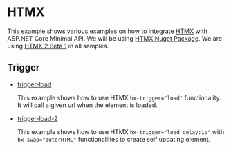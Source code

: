 # HTMX

This example shows various examples on how to integrate [HTMX](https://htmx.org/) with ASP.NET Core Minimal API. We will be using [HTMX Nuget Package](https://www.nuget.org/packages/Htmx). We are using [HTMX 2 Beta 1](https://v2-0v2-0.htmx.org/posts/2024-03-15-htmx-2-0-0-beta1-is-released/) in all samples.

## Trigger

* [trigger-load](trigger-load)

  This example shows how to use HTMX `hx-trigger="load"` functionality. It will call a given url when the element is loaded.

* [trigger-load-2](trigger-load-2)

  This example shows how to use HTMX `hx-trigger="load delay:1s"` with `hx-swap="outerHTML"` functionalities to create self updating element. 

